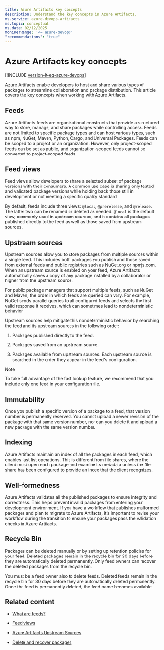 ```yaml
---
title: Azure Artifacts key concepts 
description: Understand the key concepts in Azure Artifacts.
ms.service: azure-devops-artifacts
ms.topic: conceptual
ms.date: 02/12/2025
monikerRange: '<= azure-devops'
"recommendations": "true"
---
```


# Azure Artifacts key concepts 

[!INCLUDE [version-lt-eq-azure-devops](../includes/version-lt-eq-azure-devops.md)]

Azure Artifacts enable developers to host and share various types of packages to streamline collaboration and package distribution. This article covers the key concepts when working with Azure Artifacts.

## Feeds

Azure Artifacts feeds are organizational constructs that provide a structured way to store, manage, and share packages while controlling access. Feeds are not limited to specific package types and can host various types, such as npm, NuGet, Maven, Python, Cargo, and Universal Packages.
Feeds can be scoped to a project or an organization. However, only project-scoped feeds can be set as public, and organization-scoped feeds cannot be converted to project-scoped feeds.

## Feed views

Feed views allow developers to share a selected subset of package versions with their consumers. A common use case is sharing only tested and validated package versions while holding back those still in development or not meeting a specific quality standard.

By default, feeds include three views: `@local`, `@prerelease`, and `@release`. The latter two can be renamed or deleted as needed. `@local` is the default view, commonly used in upstream sources, and it contains all packages published directly to the feed as well as those saved from upstream sources.

## Upstream sources

Upstream sources allow you to store packages from multiple sources within a single feed. This includes both packages you publish and those saved from external feeds and public registries such as NuGet.org or npmjs.com. When an upstream source is enabled on your feed, Azure Artifacts automatically saves a copy of any package installed by a collaborator or higher from the upstream source.

For public package managers that support multiple feeds, such as NuGet and Maven, the order in which feeds are queried can vary. For example, NuGet sends parallel queries to all configured feeds and selects the first valid response it receives, which can sometimes lead to nondeterministic behavior.

Upstream sources help mitigate this nondeterministic behavior by searching the feed and its upstream sources in the following order:

1. Packages published directly to the feed.

1. Packages saved from an upstream source.

1. Packages available from upstream sources. Each upstream source is searched in the order they appear in the feed's configuration.

> [!NOTE]
> To take full advantage of the fast lookup feature, we recommend that you include only one feed in your configuration file.

## Immutability

Once you publish a specific version of a package to a feed, that version number is permanently reserved. You cannot upload a newer revision of the package with that same version number, nor can you delete it and upload a new package with the same version number.

## Indexing

Azure Artifacts maintain an index of all the packages in each feed, which enables fast list operations. This is different from file shares, where the client must open each package and examine its metadata unless the file share has been configured to provide an index that the client recognizes.

## Well-formedness

Azure Artifacts validates all the published packages to ensure integrity and correctness. This helps prevent invalid packages from entering your development environment. If you have a workflow that publishes malformed packages and plan to migrate to Azure Artifacts, it’s important to revise your workflow during the transition to ensure your packages pass the validation checks in Azure Artifacts.

## Recycle Bin

Packages can be deleted manually or by setting up retention policies for your feed. Deleted packages remain in the recycle bin for 30 days before they are automatically deleted permanently. Only feed owners can recover the deleted packages from the recycle bin.

You must be a feed owner also to delete feeds. Deleted feeds remain in the recycle bin for 30 days before they are automatically deleted permanently. Once the feed is permanently deleted, the feed name becomes available.

## Related content

- [What are feeds?](./concepts/feeds.md)

- [Feed views](./concepts/views.md)

- [Azure Artifacts Upstream Sources](./concepts/upstream-sources.md)

- [Delete and recover packages](./how-to/delete-and-recover-packages.md)
